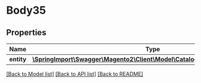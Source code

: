 # Body35

## Properties
Name | Type | Description | Notes
------------ | ------------- | ------------- | -------------
**entity** | [**\SpringImport\Swagger\Magento2\Client\Model\CatalogDataProductLinkInterface**](CatalogDataProductLinkInterface.md) |  | 

[[Back to Model list]](../README.md#documentation-for-models) [[Back to API list]](../README.md#documentation-for-api-endpoints) [[Back to README]](../README.md)


